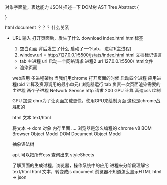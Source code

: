 对象字面量，表达能力
JSON 描述一下
DOM树   AST Tree Abstract
{
  
}

html  document  ？？？ 什么关系
- URL   输入  打开页面后，发生了什么
    download  index.html  html标签
  1. 空白页面  背后发生了什么
  启动了一个tab， 进程1(主进程)
  2. window.url = http://127.0.0.1:5500/js/ats/index.html
  html 文档标记语言
  - tab 主进程 url
  启动一个网络请求 进程2 url 127.0.0.1:5500/   html文件
  - 渲染页面

  web应用  多进程架构
  当我们用chrome  打开页面的时候
  启动四个进程  应用进程(pid 计算及资源调用的最小单元)  浏览器运行
  tab 负责一次页面渲染需要的   主进程
  两个子进程   Network Service  http 请求 200
  GPU 计算  高速css  绘制

  GPU 加速  chro为了让页面加载更快，使用GPU来绘制页面  这也是chrome战胜IE的

  html 文本  text/html  

  将文本 -> dom 对象 内存里面  .... 浏览器是怎么编程的
  chrome  v8
  BOM Browser Object Model
  DOM Document Object Model

  抽象语法树

  api, 可以把所有css 查询出来   styleSheets 

  了解页面的生成过程，浏览器，操作系统中的应用  进程来分阶段理解它
  text/html  html 文本，转变成js document
  浏览器不知道怎么显示HTML
  html -> json